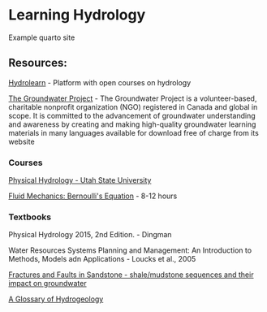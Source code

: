 # Learning Hydrology
Example quarto site 


## Resources:

[Hydrolearn](https://hydrolearn.org/) - Platform with open courses on hydrology

[The Groundwater Project](https://gw-project.org/) - The Groundwater Project is a volunteer-based, charitable nonprofit organization (NGO) registered in Canada and global in scope. It is committed to the advancement of groundwater understanding and awareness by creating and making high-quality groundwater learning materials in many languages available for download free of charge from its website

### Courses

[Physical Hydrology - Utah State University](https://edx.hydrolearn.org/courses/course-v1:Utah_State_University+CEE6400+2019_Fall/about)

[Fluid Mechanics: Bernoulli's Equation](https://edx.hydrolearn.org/courses/course-v1:HydroLearn+HL300+2020/about) - 8-12 hours

### Textbooks

Physical Hydrology 2015, 2nd Edition. - Dingman

Water Resources Systems Planning and Management: An Introduction to Methods, Models adn Applications - Loucks et al., 2005

[Fractures and Faults in Sandstone - shale/mudstone sequences and their impact on groundwater](https://books.gw-project.org/fractures-and-faults-in-sandstone-and-sandstone-shale-mudstone-sequences/?_gl=1*eb9wyp*_ga*MTkxNzI3MDU5NS4xNzI1OTk5MTA3*_ga_GH5ZTPM7XC*MTczMDEyOTg4MC42LjEuMTczMDEyOTk2OS4wLjAuMA..)

[A Glossary of Hydrogeology](https://gw-project.org/books/a-glossary-of-hydrogeology/)
